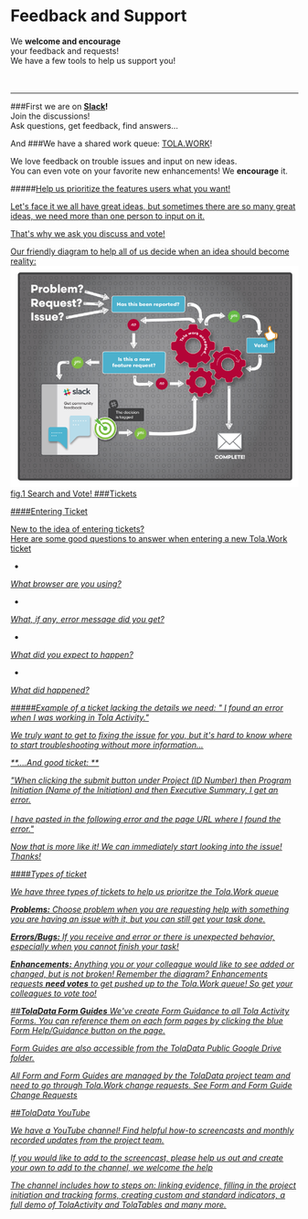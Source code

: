# Feedback and Support
We <b>welcome and encourage</b> <br> your feedback and requests! <br>
We have a few tools to help us support you!
<br>
<br>
<br>


---


###First we are on **[Slack](https://tola-users.slack.com/messages/general/)!** <br>
Join the discussions! <br>
Ask questions, get feedback, find answers...

And 
###We have a shared work queue: [TOLA.WORK](http://tola.work)!

We love feedback on trouble issues and input on new ideas. 
<br>You can even vote on your favorite new enhancements! We **encourage** it. 

#####<u>Help us prioritize the features users what you want!

Let's face it we all have great ideas, but sometimes there are so many great ideas, we need more than one person to input on it.

That's why we ask you discuss and vote! 

Our friendly diagram to help all of us decide when an idea should become reality:
![](images/TolaWorkRequest.png)
fig.1 [Search](http://tola.work/helpdesk/tickets/)
 and [Vote!](http://tola.work/helpdesk/tickets/)
###Tickets

####Entering Ticket

New to the idea of entering tickets? <br> Here are some good questions to answer when entering a new [Tola.Work](http://tola.work) ticket 

* 
<i>What browser are you using?

* 
<i>What, if any, error message did you get?

* 
<i>What did you expect to happen?

* 
<i>What did happened? 

#####<u>Example of a ticket lacking the details we need:
" I found an error when I was working in Tola Activity."

<i>We truly want to get to fixing the issue for you, but it's hard to know where to start troubleshooting without more information...

**<u>....And good ticket: **

"When clicking the submit button under Project (ID Number) then Program Initiation (Name of the Initiation)  and then Executive Summary, I get an error. 
<br><br>
I have pasted in the following error and the page URL where I found the error."

<i> Now that is more like it! We can immediately start looking into the issue! Thanks!

####Types of ticket

We have three types of tickets to help us prioritze the Tola.Work queue

<b>Problems:</b> Choose problem when you are requesting help with something you are having an issue with it, but you can still get your task done.

<b>Errors/Bugs:</b> If you receive and error or there is unexpected behavior, especially when you cannot finish your task!

<b>Enhancements:</b> 
Anything you or your colleague would like to see added or changed, but is not broken!  Remember the diagram? Enhancements requests **need votes** to get pushed up to the Tola.Work queue! So get your colleagues to vote too!

##**TolaData Form Guides**
We've create Form Guidance to all Tola Activity Forms. You can reference them on each form pages by clicking the blue Form Help/Guidance button on the page.


           
Form Guides are also accessible from the TolaData Public Google Drive folder.

All Form and Form Guides are managed by the TolaData project team and need to go through Tola.Work change requests. 
See Form and Form Guide Change Requests

##TolaData YouTube

We have a [YouTube channel](https://www.youtube.com/channel/UCBVZf-TVxQ3aNhJUOXB71nQ)!
Find helpful how-to screencasts and monthly recorded updates from the project team. 

If you would like to add to the screencast, please help us out and create your own to add to the channel, we welcome the help


The channel includes how to steps on: linking evidence, filling in the project initiation and tracking forms, creating custom and standard indicators, a full demo of TolaActivity and TolaTables and many more. 


